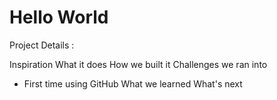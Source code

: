 # Hello World

Project Details :

Inspiration
What it does
How we built it 
Challenges we ran into 
- First time using GitHub
What we learned 
What's next


